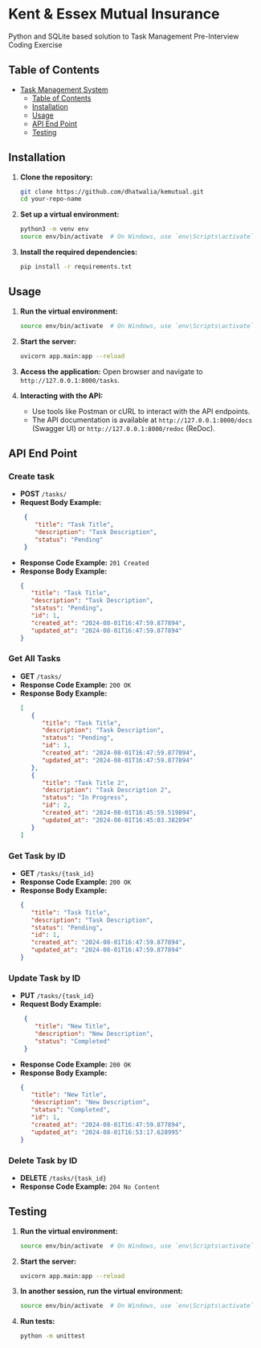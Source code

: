 # Kent & Essex Mutual Insurance

Python and SQLite based solution to Task Management Pre-Interview Coding Exercise

## Table of Contents

- [Task Management System](#project)
  - [Table of Contents](#table-of-contents)
  - [Installation](#installation)
  - [Usage](#usage)
  - [API End Point](#api-end-point)
  - [Testing](#testing)

## Installation

1. **Clone the repository:**
   ```sh
   git clone https://github.com/dhatwalia/kemutual.git
   cd your-repo-name
   ```

2. **Set up a virtual environment:**
   ```sh
   python3 -m venv env
   source env/bin/activate  # On Windows, use `env\Scripts\activate`
   ```

3. **Install the required dependencies:**
   ```sh
   pip install -r requirements.txt
   ```

## Usage

1. **Run the virtual environment:**
   ```sh
   source env/bin/activate  # On Windows, use `env\Scripts\activate`
   ```

2. **Start the server:**
   ```sh
   uvicorn app.main:app --reload
   ```

3. **Access the application:**
   Open browser and navigate to `http://127.0.0.1:8000/tasks`.

4. **Interacting with the API:**
   - Use tools like Postman or cURL to interact with the API endpoints.
   - The API documentation is available at `http://127.0.0.1:8000/docs` (Swagger UI) or `http://127.0.0.1:8000/redoc` (ReDoc).

## API End Point
### Create task
- **POST** `/tasks/`
- **Request Body Example:**
  ```json
   {
      "title": "Task Title",
      "description": "Task Description",
      "status": "Pending"
   }
- **Response Code Example:** `201 Created`
- **Response Body Example:**
   ```json
   {
      "title": "Task Title",
      "description": "Task Description",
      "status": "Pending",
      "id": 1,
      "created_at": "2024-08-01T16:47:59.877894",
      "updated_at": "2024-08-01T16:47:59.877894"
   }
   ```

### Get All Tasks
- **GET** `/tasks/`
- **Response Code Example:** `200 OK`
- **Response Body Example:**
   ```json
   [
      {
         "title": "Task Title",
         "description": "Task Description",
         "status": "Pending",
         "id": 1,
         "created_at": "2024-08-01T16:47:59.877894",
         "updated_at": "2024-08-01T16:47:59.877894"
      },
      {
         "title": "Task Title 2",
         "description": "Task Description 2",
         "status": "In Progress",
         "id": 2,
         "created_at": "2024-08-01T16:45:59.519894",
         "updated_at": "2024-08-01T16:45:03.382894"
      }
   ]
   ```

### Get Task by ID
- **GET** `/tasks/{task_id}`
- **Response Code Example:** `200 OK`
- **Response Body Example:**
   ```json
   {
      "title": "Task Title",
      "description": "Task Description",
      "status": "Pending",
      "id": 1,
      "created_at": "2024-08-01T16:47:59.877894",
      "updated_at": "2024-08-01T16:47:59.877894"
   }
   ```

### Update Task by ID
- **PUT** `/tasks/{task_id}`
- **Request Body Example:**
  ```json
   {
      "title": "New Title",
      "description": "New Description",
      "status": "Completed"
   }
- **Response Code Example:** `200 OK`
- **Response Body Example:**
   ```json
   {
      "title": "New Title",
      "description": "New Description",
      "status": "Completed",
      "id": 1,
      "created_at": "2024-08-01T16:47:59.877894",
      "updated_at": "2024-08-01T16:53:17.628995"
   }
   ```

### Delete Task by ID
- **DELETE** `/tasks/{task_id}`
- **Response Code Example:** `204 No Content`

## Testing
1. **Run the virtual environment:**
   ```sh
   source env/bin/activate  # On Windows, use `env\Scripts\activate`
   ```

2. **Start the server:**
   ```sh
   uvicorn app.main:app --reload
   ```

3. **In another session, run the virtual environment:**
   ```sh
   source env/bin/activate  # On Windows, use `env\Scripts\activate`
   ```

4. **Run tests:**
   ```sh
   python -m unittest
   ```
